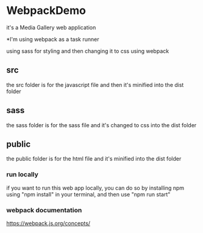 # WebpackDemo

it's a Media Gallery web application

*I'm using webpack as a task runner

using sass for styling and then changing it to css using webpack

## src

the src folder is for the javascript file and then it's minified into the dist folder

## sass

the sass folder is for the sass file and it's changed to css into the dist folder

## public

the public folder is for the html file and it's minified into the dist folder

### run locally

if you want to run this web app locally, you can do so by installing npm using "npm install" in your terminal, and then use "npm run start"

### webpack documentation

<https://webpack.js.org/concepts/>
